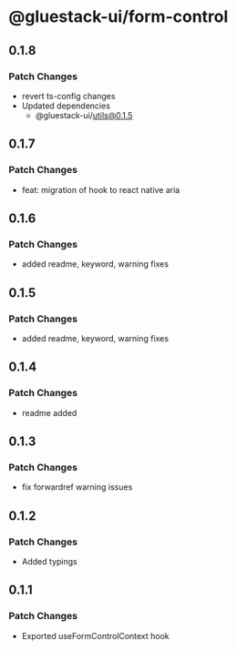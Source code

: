 # @gluestack-ui/form-control

## 0.1.8

### Patch Changes

- revert ts-config changes
- Updated dependencies
  - @gluestack-ui/utils@0.1.5

## 0.1.7

### Patch Changes

- feat: migration of hook to react native aria

## 0.1.6

### Patch Changes

- added readme, keyword, warning fixes

## 0.1.5

### Patch Changes

- added readme, keyword, warning fixes

## 0.1.4

### Patch Changes

- readme added

## 0.1.3

### Patch Changes

- fix forwardref warning issues

## 0.1.2

### Patch Changes

- Added typings

## 0.1.1

### Patch Changes

- Exported useFormControlContext hook
